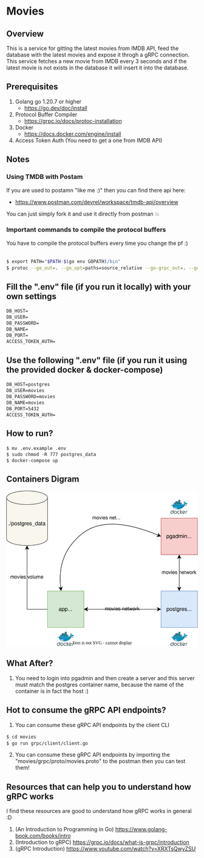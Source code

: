 # Movies

## Overview

This is a service for gitting the latest movies from IMDB API, feed the database with the latest movies and expose it throgh a gRPC connection. This service fetches a new movie from IMDB every 3 seconds and if the latest movie is not exists in the database it will insert it into the database. 

## Prerequisites

1. Golang go 1.20.7 or higher
    * https://go.dev/doc/install
2. Protocol Buffer Compiler
    * https://grpc.io/docs/protoc-installation
3. Docker
    * https://docs.docker.com/engine/install
4. Access Token Auth (You need to get a one from IMDB API)

## Notes

### Using TMDB with Postam

If you are used to postamn "like me :)" then you can find there api here:
* https://www.postman.com/devrel/workspace/tmdb-api/overview

You can just simply fork it and use it directly from postman 💥

### Important commands to compile the protocol buffers

You have to compile the protocol buffers every time you change the pf :)

```sh

$ export PATH="$PATH:$(go env GOPATH)/bin"
$ protoc --go_out=. --go_opt=paths=source_relative --go-grpc_out=. --go-grpc_opt=paths=source_relative grpc/proto/movies.proto

```

## Fill the ".env" file (if you run it locally) with your own settings

```
DB_HOST=
DB_USER=
DB_PASSWORD=
DB_NAME=
DB_PORT=
ACCESS_TOKEN_AUTH=
```

## Use the following ".env" file (if you run it using the provided docker & docker-compose)

```
DB_HOST=postgres
DB_USER=movies
DB_PASSWORD=movies
DB_NAME=movies
DB_PORT=5432
ACCESS_TOKEN_AUTH=
```

## How to run?

```
$ mv .env.example .env
$ sudo chmod -R 777 postgres_data
$ docker-compose up
```

## Containers Digram

[<img src="./assets/containersDigram.svg" width="800"/>](./assets/containersDigram.svg)


## What After?

1. You need to login into pgadmin and then create a server and this server must match the postgres container name, because the name of the container is in fact the host :)

## Hot to consume the gRPC API endpoints?

1. You can consume these gRPC API endpoints by the client CLI

```sh
$ cd movies
$ go run grpc/client/client.go
```

2. You can consume these gRPC API endpoints by importing the "movies/grpc/proto/movies.proto" to the postman then you can test them!
## Resources that can help you to understand how gRPC works

I find these resources are good to understand how gRPC works in general :D

1. (An Introduction to Programming in Go) https://www.golang-book.com/books/intro 
2. (Introduction to gRPC) https://grpc.io/docs/what-is-grpc/introduction
3. (gRPC Introduction) https://www.youtube.com/watch?v=XRXTsQwyZSU
